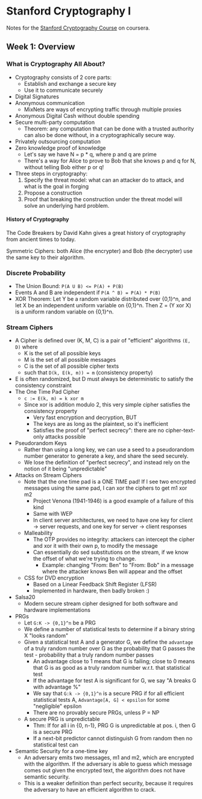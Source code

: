 # Stanford Cryptography I
Notes for the [Stanford Cryptography Course](https://www.coursera.org/learn/crypto) on coursera.

## Week 1: Overview
### What is Cryptography All About?
* Cryptography consists of 2 core parts:
    - Establish and exchange a secure key
    - Use it to communicate securely
* Digital Signatures
* Anonymous communication
    - MixNets are ways of encrypting traffic through multiple proxies
* Anonymous Digital Cash without double spending
* Secure multi-party computation
    - Theorem: any computation that can be done with a trusted authority can also be done without, in a cryptographically secure way.
* Privately outsourcing computation
* Zero knowledge proof of knowledge
    - Let's say we have N = p * q, where p and q are prime
    - There's a way for Alice to prove to Bob that she knows p and q for N, without telling Bob either p or q!
* Three steps in cryptography:
    1. Specify the threat model: what can an attacker do to attack, and what is the goal in forging
    1. Propose a construction
    1. Proof that breaking the construction under the threat model will solve an underlying hard problem.

#### History of Cryptography
The Code Breakers by David Kahn gives a great history of cryptography from ancient times to today.

Symmetric Ciphers: both Alice (the encrypter) and Bob (the decrypter) use the same key to their algorithm.

### Discrete Probability
* The Union Bound: `P(A U B) <= P(A) + P(B)`
* Events A and B are independent if `P(A ^ B) = P(A) * P(B)`
* XOR Theorem: Let Y be a random variable distributed over {0,1}^n, and let X be an independent uniform variable on {0,1}^n.  Then Z = (Y xor X) is a uniform random variable on {0,1}^n.

### Stream Ciphers
* A Cipher is defined over (K, M, C) is a pair of "efficient" algorithms `(E, D)` where
    - K is the set of all possible keys
    - M is the set of all possible messages
    - C is the set of all possible cipher texts
    - such that `D(k, E(k, m)) = m` (consistency property)
* E is often randomized, but D must always be deterministic to satisfy the consistency constraint
* The One Time Pad Cipher
    - `c := E(k, m) = k xor m`
    - Since xor is addition modulo 2, this very simple cipher satisfies the consistency property
        * Very fast encryption and decryption, BUT
        * The keys are as long as the plaintext, so it's inefficient
        * Satisfies the proof of "perfect secrecy": there are no cipher-text-only attacks possible
* Pseudorandom Keys
    - Rather than using a long key, we can use a seed to a pseudorandom number generator to generate a key, and share the seed securely.
    - We lose the definition of "perfect secrecy", and instead rely on the notion of it being "unpredictable"
* Attacks on Stream Ciphers
    - Note that the one time pad is a ONE TIME pad!  If I see two encrypted messages using the same pad, I can xor the ciphers to get m1 xor m2
        * Project Venona (1941-1946) is a good example of a failure of this kind
        * Same with WEP
        * In client server architectures, we need to have one key for client -> server requests, and one key for server -> client responses
    - Malleability
        * The OTP provides no integrity: attackers can intercept the cipher and xor it with their own p, to modify the message
        * Can essentially do sed substitutions on the stream, if we know the offset of what we're trying to change.
            - Example: changing "From: Ben" to "From: Bob" in a message where the attacker knows Ben will appear and the offset
    - CSS for DVD encryption
        * Based on a Linear Feedback Shift Register (LFSR)
        * Implemented in hardware, then badly broken :)
* Salsa20
    - Modern secure stream cipher designed for both software and hardware implementations
* PRGs
    - Let `G:K -> {0,1}^n` be a PRG
    - We define a number of statistical tests to determine if a binary string X "looks random"
    - Given a statistical test A and a generator G, we define the `advantage` of a truly random number over G as the probability that G passes the test - probability that a truly random number passes
        * An advantage close to 1 means that G is failing; close to 0 means that G is as good as a truly random number w.r.t. that statistical test
        * If the advantage for test A is significant for G, we say "A breaks G with advantage %"
        * We say that `G:k -> {0,1}^n` is a secure PRG if for all efficient statistical tests A, `Advantage[A, G] < epsilon` for some "negligible" epsilon
        * There are no provably secure PRGs, unless P = NP
    - A secure PRG is unpredictable
        * Thm: If for all i in {0, n-1}, PRG G is unpredictable at pos. i, then G is a secure PRG
        * If a next-bit predictor cannot distinguish G from random then no statistical test can
* Semantic Security for a one-time key
    - An adversary emits two messages, m1 and m2, which are encrypted with the algorithm. If the adversary is able to guess which message comes out given the encrypted text, the algorithm does not have semantic security.
    - This is a weaker definition than perfect security, because it requires the adversary to have an efficient algorithm to crack.
